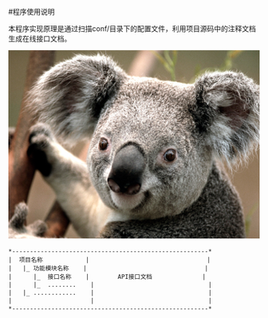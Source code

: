 #程序使用说明

本程序实现原理是通过扫描conf/目录下的配置文件，利用项目源码中的注释文档生成在线接口文档。

![alt aaa](img/Koala.jpg)

~~~~
*-------------------------------------------------------*
|  项目名称            |                                 |
|   |_ 功能模块名称    |                                 |
|      |_  接口名称    |        API接口文档              |
|      |_  ........    |                                |
|   |_ ............    |                                |
|                      |                                |         
*-------------------------------------------------------*
~~~~


